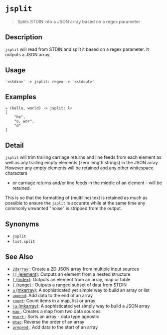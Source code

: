 # `jsplit`

> Splits STDIN into a JSON array based on a regex parameter

## Description

`jsplit` will read from STDIN and split it based on a regex parameter. It outputs a JSON array.

## Usage

    `<stdin>` -> jsplit: regex -> `<stdout>`

## Examples

    » (hello, world) -> jsplit: l+
    [
        "he",
        "o, wor",
        "d"
    ]

## Detail

`jsplit` will trim trailing carriage returns and line feeds from each element
as well as any trailing empty elements (zero length strings) in the JSON array.
However any empty elements will be retained and any other whitespace characters

- or carriage returns and/or line feeds in the middle of an element - will be
  retained.

This is so that the formatting of (multiline) text is retained as much as
possible to ensure the `jsplit` is accurate while at the same time any commonly
unwanted "noise" is stripped from the output.

## Synonyms

- `jsplit`
- `list.split`

## See Also

- [`2darray` ](./2darray.md):
  Create a 2D JSON array from multiple input sources
- [`[[` (element)](./element.md):
  Outputs an element from a nested structure
- [`[` (index)](./index2.md):
  Outputs an element from an array, map or table
- [`[` (range) ](./range.md):
  Outputs a ranged subset of data from STDIN
- [`a` (mkarray)](./a.md):
  A sophisticated yet simple way to build an array or list
- [`append`](./append.md):
  Add data to the end of an array
- [`count`](./count.md):
  Count items in a map, list or array
- [`ja` (mkarray)](./ja.md):
  A sophisticated yet simply way to build a JSON array
- [`map` ](./map.md):
  Creates a map from two data sources
- [`msort` ](./msort.md):
  Sorts an array - data type agnostic
- [`mtac`](./mtac.md):
  Reverse the order of an array
- [`prepend` ](./prepend.md):
  Add data to the start of an array
